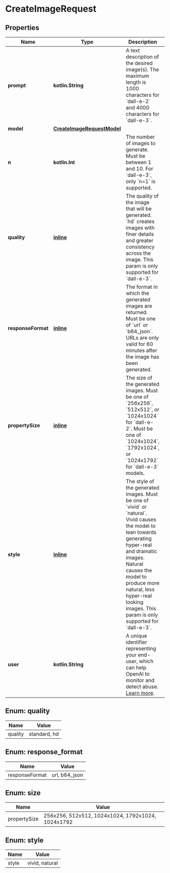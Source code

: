 
# CreateImageRequest

## Properties
| Name | Type | Description | Notes |
| ------------ | ------------- | ------------- | ------------- |
| **prompt** | **kotlin.String** | A text description of the desired image(s). The maximum length is 1000 characters for &#x60;dall-e-2&#x60; and 4000 characters for &#x60;dall-e-3&#x60;. |  |
| **model** | [**CreateImageRequestModel**](CreateImageRequestModel.md) |  |  [optional] |
| **n** | **kotlin.Int** | The number of images to generate. Must be between 1 and 10. For &#x60;dall-e-3&#x60;, only &#x60;n&#x3D;1&#x60; is supported. |  [optional] |
| **quality** | [**inline**](#Quality) | The quality of the image that will be generated. &#x60;hd&#x60; creates images with finer details and greater consistency across the image. This param is only supported for &#x60;dall-e-3&#x60;. |  [optional] |
| **responseFormat** | [**inline**](#ResponseFormat) | The format in which the generated images are returned. Must be one of &#x60;url&#x60; or &#x60;b64_json&#x60;. URLs are only valid for 60 minutes after the image has been generated. |  [optional] |
| **propertySize** | [**inline**](#PropertySize) | The size of the generated images. Must be one of &#x60;256x256&#x60;, &#x60;512x512&#x60;, or &#x60;1024x1024&#x60; for &#x60;dall-e-2&#x60;. Must be one of &#x60;1024x1024&#x60;, &#x60;1792x1024&#x60;, or &#x60;1024x1792&#x60; for &#x60;dall-e-3&#x60; models. |  [optional] |
| **style** | [**inline**](#Style) | The style of the generated images. Must be one of &#x60;vivid&#x60; or &#x60;natural&#x60;. Vivid causes the model to lean towards generating hyper-real and dramatic images. Natural causes the model to produce more natural, less hyper-real looking images. This param is only supported for &#x60;dall-e-3&#x60;. |  [optional] |
| **user** | **kotlin.String** | A unique identifier representing your end-user, which can help OpenAI to monitor and detect abuse. [Learn more](/docs/guides/safety-best-practices/end-user-ids).  |  [optional] |


<a id="Quality"></a>
## Enum: quality
| Name | Value |
| ---- | ----- |
| quality | standard, hd |


<a id="ResponseFormat"></a>
## Enum: response_format
| Name | Value |
| ---- | ----- |
| responseFormat | url, b64_json |


<a id="PropertySize"></a>
## Enum: size
| Name | Value |
| ---- | ----- |
| propertySize | 256x256, 512x512, 1024x1024, 1792x1024, 1024x1792 |


<a id="Style"></a>
## Enum: style
| Name | Value |
| ---- | ----- |
| style | vivid, natural |



